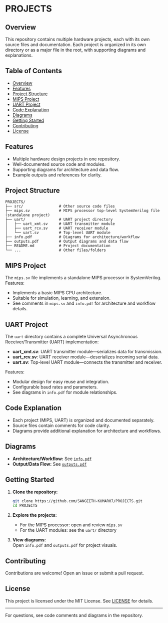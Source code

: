 # PROJECTS

## Overview

This repository contains multiple hardware projects, each with its own source files and documentation. Each project is organized in its own directory or as a major file in the root, with supporting diagrams and explanations.

## Table of Contents

- [Overview](#overview)
- [Features](#features)
- [Project Structure](#project-structure)
- [MIPS Project](#mips-project)
- [UART Project](#uart-project)
- [Code Explanation](#code-explanation)
- [Diagrams](#diagrams)
- [Getting Started](#getting-started)
- [Contributing](#contributing)
- [License](#license)

## Features

- Multiple hardware design projects in one repository.
- Well-documented source code and modules.
- Supporting diagrams for architecture and data flow.
- Example outputs and references for clarity.

## Project Structure

```plaintext
PROJECTS/
├── src/                # Other source code files
├── mips.sv             # MIPS processor top-level SystemVerilog file (standalone project)
├── uart/               # UART project directory
│   ├── uart_xmt.sv     # UART transmitter module
│   ├── uart_rcv.sv     # UART receiver module
│   └── uart.sv         # Top-level UART module
├── info.pdf            # Diagrams for architecture/workflow
├── outputs.pdf         # Output diagrams and data flow
├── README.md           # Project documentation
└── ...                 # Other files/folders
```

## MIPS Project

The `mips.sv` file implements a standalone MIPS processor in SystemVerilog.  
Features:
- Implements a basic MIPS CPU architecture.
- Suitable for simulation, learning, and extension.
- See comments in `mips.sv` and `info.pdf` for architecture and workflow details.

## UART Project

The `uart` directory contains a complete Universal Asynchronous Receiver/Transmitter (UART) implementation:

- **uart_xmt.sv**: UART transmitter module—serializes data for transmission.
- **uart_rcv.sv**: UART receiver module—deserializes incoming serial data.
- **uart.sv**: Top-level UART module—connects the transmitter and receiver.

Features:
- Modular design for easy reuse and integration.
- Configurable baud rates and parameters.
- See diagrams in `info.pdf` for module relationships.

## Code Explanation

- Each project (MIPS, UART) is organized and documented separately.
- Source files contain comments for code clarity.
- Diagrams provide additional explanation for architecture and workflows.

## Diagrams

- **Architecture/Workflow:** See [`info.pdf`](./info.pdf)
- **Output/Data Flow:** See [`outputs.pdf`](./outputs.pdf)

## Getting Started

1. **Clone the repository:**
   ```sh
   git clone https://github.com/SANGEETH-KUMAR07/PROJECTS.git
   cd PROJECTS
   ```

2. **Explore the projects:**
   - For the MIPS processor: open and review `mips.sv`
   - For the UART modules: see the `uart/` directory

3. **View diagrams:**  
   Open `info.pdf` and `outputs.pdf` for project visuals.

## Contributing

Contributions are welcome! Open an issue or submit a pull request.

## License

This project is licensed under the MIT License. See [LICENSE](LICENSE) for details.

---
For questions, see code comments and diagrams in the repository.
